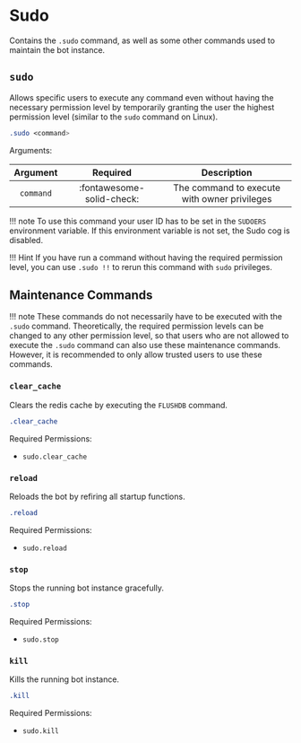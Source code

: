 # Sudo

Contains the `.sudo` command, as well as some other commands used to maintain the bot instance.


## `sudo`

Allows specific users to execute any command even without having the necessary permission level by temporarily granting the user the highest permission level (similar to the `sudo` command on Linux).

```css
.sudo <command>
```

Arguments:

| Argument  | Required                  | Description                                  |
|:---------:|:-------------------------:|:--------------------------------------------:|
| `command` | :fontawesome-solid-check: | The command to execute with owner privileges |

!!! note
    To use this command your user ID has to be set in the `SUDOERS` environment variable. If this environment variable is not set, the Sudo cog is disabled.

!!! Hint
    If you have run a command without having the required permission level, you can use `.sudo !!` to rerun this command with `sudo` privileges.


## Maintenance Commands

!!! note
    These commands do not necessarily have to be executed with the `.sudo` command. Theoretically, the required permission levels can be changed to any other permission level, so that users who are not allowed to execute the `.sudo` command can also use these maintenance commands. However, it is recommended to only allow trusted users to use these commands.


### `clear_cache`

Clears the redis cache by executing the `FLUSHDB` command.

```css
.clear_cache
```

Required Permissions:

- `sudo.clear_cache`


### `reload`

Reloads the bot by refiring all startup functions.

```css
.reload
```

Required Permissions:

- `sudo.reload`


### `stop`

Stops the running bot instance gracefully.

```css
.stop
```

Required Permissions:

- `sudo.stop`


### `kill`

Kills the running bot instance.

```css
.kill
```

Required Permissions:

- `sudo.kill`
